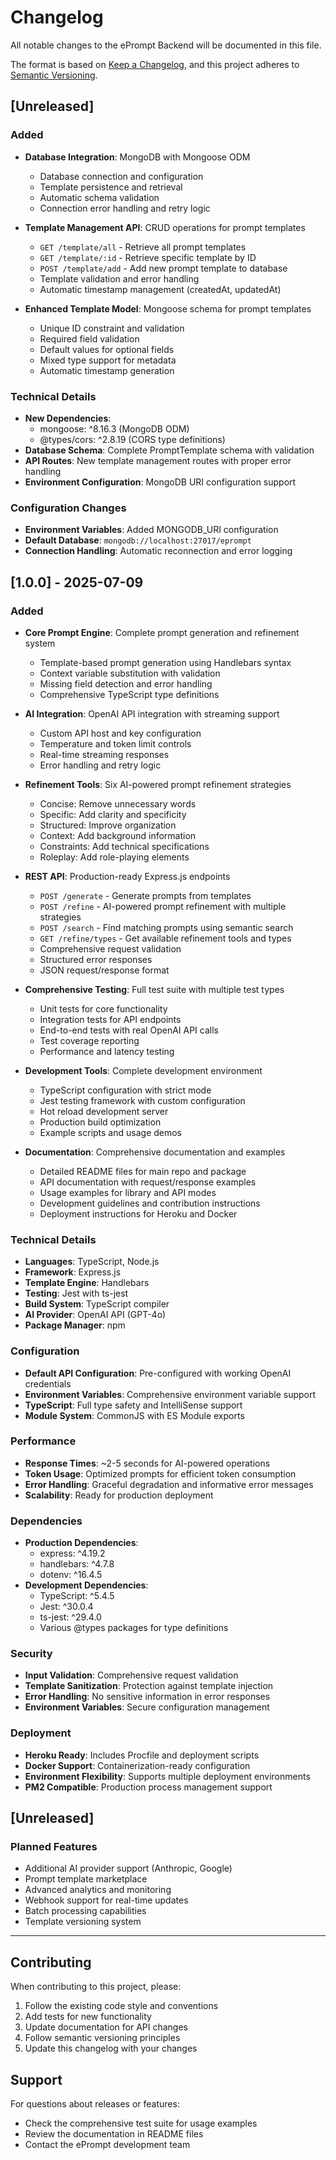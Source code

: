# Changelog

All notable changes to the ePrompt Backend will be documented in this file.

The format is based on [Keep a Changelog](https://keepachangelog.com/en/1.0.0/),
and this project adheres to [Semantic Versioning](https://semver.org/spec/v2.0.0.html).

## [Unreleased]

### Added

- **Database Integration**: MongoDB with Mongoose ODM

  - Database connection and configuration
  - Template persistence and retrieval
  - Automatic schema validation
  - Connection error handling and retry logic

- **Template Management API**: CRUD operations for prompt templates

  - `GET /template/all` - Retrieve all prompt templates
  - `GET /template/:id` - Retrieve specific template by ID
  - `POST /template/add` - Add new prompt template to database
  - Template validation and error handling
  - Automatic timestamp management (createdAt, updatedAt)

- **Enhanced Template Model**: Mongoose schema for prompt templates
  - Unique ID constraint and validation
  - Required field validation
  - Default values for optional fields
  - Mixed type support for metadata
  - Automatic timestamp generation

### Technical Details

- **New Dependencies**:
  - mongoose: ^8.16.3 (MongoDB ODM)
  - @types/cors: ^2.8.19 (CORS type definitions)
- **Database Schema**: Complete PromptTemplate schema with validation
- **API Routes**: New template management routes with proper error handling
- **Environment Configuration**: MongoDB URI configuration support

### Configuration Changes

- **Environment Variables**: Added MONGODB_URI configuration
- **Default Database**: `mongodb://localhost:27017/eprompt`
- **Connection Handling**: Automatic reconnection and error logging

## [1.0.0] - 2025-07-09

### Added

- **Core Prompt Engine**: Complete prompt generation and refinement system

  - Template-based prompt generation using Handlebars syntax
  - Context variable substitution with validation
  - Missing field detection and error handling
  - Comprehensive TypeScript type definitions

- **AI Integration**: OpenAI API integration with streaming support

  - Custom API host and key configuration
  - Temperature and token limit controls
  - Real-time streaming responses
  - Error handling and retry logic

- **Refinement Tools**: Six AI-powered prompt refinement strategies

  - Concise: Remove unnecessary words
  - Specific: Add clarity and specificity
  - Structured: Improve organization
  - Context: Add background information
  - Constraints: Add technical specifications
  - Roleplay: Add role-playing elements

- **REST API**: Production-ready Express.js endpoints

  - `POST /generate` - Generate prompts from templates
  - `POST /refine` - AI-powered prompt refinement with multiple strategies
  - `POST /search` - Find matching prompts using semantic search
  - `GET /refine/types` - Get available refinement tools and types
  - Comprehensive request validation
  - Structured error responses
  - JSON request/response format

- **Comprehensive Testing**: Full test suite with multiple test types

  - Unit tests for core functionality
  - Integration tests for API endpoints
  - End-to-end tests with real OpenAI API calls
  - Test coverage reporting
  - Performance and latency testing

- **Development Tools**: Complete development environment

  - TypeScript configuration with strict mode
  - Jest testing framework with custom configuration
  - Hot reload development server
  - Production build optimization
  - Example scripts and usage demos

- **Documentation**: Comprehensive documentation and examples
  - Detailed README files for main repo and package
  - API documentation with request/response examples
  - Usage examples for library and API modes
  - Development guidelines and contribution instructions
  - Deployment instructions for Heroku and Docker

### Technical Details

- **Languages**: TypeScript, Node.js
- **Framework**: Express.js
- **Template Engine**: Handlebars
- **Testing**: Jest with ts-jest
- **Build System**: TypeScript compiler
- **AI Provider**: OpenAI API (GPT-4o)
- **Package Manager**: npm

### Configuration

- **Default API Configuration**: Pre-configured with working OpenAI credentials
- **Environment Variables**: Comprehensive environment variable support
- **TypeScript**: Full type safety and IntelliSense support
- **Module System**: CommonJS with ES Module exports

### Performance

- **Response Times**: ~2-5 seconds for AI-powered operations
- **Token Usage**: Optimized prompts for efficient token consumption
- **Error Handling**: Graceful degradation and informative error messages
- **Scalability**: Ready for production deployment

### Dependencies

- **Production Dependencies**:
  - express: ^4.19.2
  - handlebars: ^4.7.8
  - dotenv: ^16.4.5
- **Development Dependencies**:
  - TypeScript: ^5.4.5
  - Jest: ^30.0.4
  - ts-jest: ^29.4.0
  - Various @types packages for type definitions

### Security

- **Input Validation**: Comprehensive request validation
- **Template Sanitization**: Protection against template injection
- **Error Handling**: No sensitive information in error responses
- **Environment Variables**: Secure configuration management

### Deployment

- **Heroku Ready**: Includes Procfile and deployment scripts
- **Docker Support**: Containerization-ready configuration
- **Environment Flexibility**: Supports multiple deployment environments
- **PM2 Compatible**: Production process management support

## [Unreleased]

### Planned Features

- Additional AI provider support (Anthropic, Google)
- Prompt template marketplace
- Advanced analytics and monitoring
- Webhook support for real-time updates
- Batch processing capabilities
- Template versioning system

---

## Contributing

When contributing to this project, please:

1. Follow the existing code style and conventions
2. Add tests for new functionality
3. Update documentation for API changes
4. Follow semantic versioning principles
5. Update this changelog with your changes

## Support

For questions about releases or features:

- Check the comprehensive test suite for usage examples
- Review the documentation in README files
- Contact the ePrompt development team
